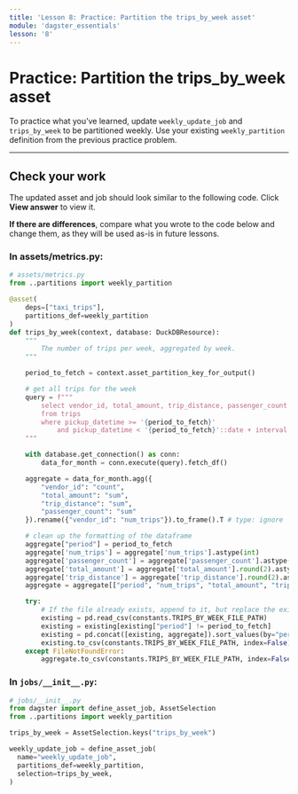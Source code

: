 ```yaml
---
title: 'Lesson 8: Practice: Partition the trips_by_week asset'
module: 'dagster_essentials'
lesson: '8'
---
```


# Practice: Partition the trips_by_week asset

To practice what you’ve learned, update `weekly_update_job` and `trips_by_week` to be partitioned weekly. Use your existing `weekly_partition` definition from the previous practice problem.

---

## Check your work

The updated asset and job should look similar to the following code. Click **View answer** to view it.

**If there are differences**, compare what you wrote to the code below and change them, as they will be used as-is in future lessons.

### In assets/metrics.py:

```python {% obfuscated="true" %}
# assets/metrics.py
from ..partitions import weekly_partition

@asset(
    deps=["taxi_trips"],
    partitions_def=weekly_partition
)
def trips_by_week(context, database: DuckDBResource):
    """
        The number of trips per week, aggregated by week.
    """

    period_to_fetch = context.asset_partition_key_for_output()

    # get all trips for the week
    query = f"""
        select vendor_id, total_amount, trip_distance, passenger_count
        from trips
        where pickup_datetime >= '{period_to_fetch}'
            and pickup_datetime < '{period_to_fetch}'::date + interval '1 week'
    """

    with database.get_connection() as conn:
        data_for_month = conn.execute(query).fetch_df()

    aggregate = data_for_month.agg({
        "vendor_id": "count",
        "total_amount": "sum",
        "trip_distance": "sum",
        "passenger_count": "sum"
    }).rename({"vendor_id": "num_trips"}).to_frame().T # type: ignore

    # clean up the formatting of the dataframe
    aggregate["period"] = period_to_fetch
    aggregate['num_trips'] = aggregate['num_trips'].astype(int)
    aggregate['passenger_count'] = aggregate['passenger_count'].astype(int)
    aggregate['total_amount'] = aggregate['total_amount'].round(2).astype(float)
    aggregate['trip_distance'] = aggregate['trip_distance'].round(2).astype(float)
    aggregate = aggregate[["period", "num_trips", "total_amount", "trip_distance", "passenger_count"]]

    try:
        # If the file already exists, append to it, but replace the existing month's data
        existing = pd.read_csv(constants.TRIPS_BY_WEEK_FILE_PATH)
        existing = existing[existing["period"] != period_to_fetch]
        existing = pd.concat([existing, aggregate]).sort_values(by="period")
        existing.to_csv(constants.TRIPS_BY_WEEK_FILE_PATH, index=False)
    except FileNotFoundError:
        aggregate.to_csv(constants.TRIPS_BY_WEEK_FILE_PATH, index=False)
```

### In `jobs/__init__.py`:

```python {% obfuscated="true" %}
# jobs/__init__.py
from dagster import define_asset_job, AssetSelection
from ..partitions import weekly_partition

trips_by_week = AssetSelection.keys("trips_by_week")

weekly_update_job = define_asset_job(
  name="weekly_update_job",
  partitions_def=weekly_partition,
  selection=trips_by_week,
)
```
